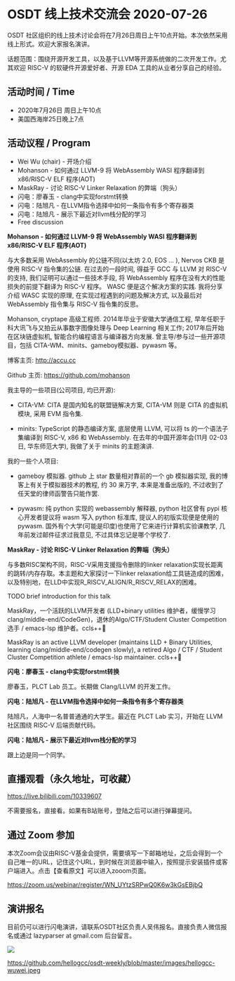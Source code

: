 # OSDT 线上技术交流会 2020-07-26

OSDT 社区组织的线上技术讨论会将在7月26日周日上午10点开始。本次依然采用线上形式。欢迎大家报名演讲。

话题范围：围绕开源开发工具，以及基于LLVM等开源系统做的二次开发工作。尤其欢迎 RISC-V 的软硬件开源爱好者、开源 EDA 工具的从业者分享自己的经验。

## 活动时间 / Time

- 2020年7月26日 周日上午10点
- 美国西海岸25日晚上7点

## 活动议程 / Program

- Wei Wu (chair) - 开场介绍
- Mohanson - 如何通过 LLVM-9 将 WebAssembly WASI 程序翻译到 x86/RISC-V ELF 程序(AOT)
- MaskRay - 讨论 RISC-V Linker Relaxation 的弊端（狗头）
- 闪电：廖春玉 - clang中实现forstmt转换
- 闪电：陆旭凡 - 在LLVM指令选择中如何一条指令有多个寄存器类
- 闪电：陆旭凡 - 展示下最近对llvm栈分配的学习
- Free discussion

**Mohanson - 如何通过 LLVM-9 将 WebAssembly WASI 程序翻译到 x86/RISC-V ELF 程序(AOT)**

与大多数采用 WebAssembly 的公链不同(以太坊 2.0, EOS ... ), Nervos CKB 是使用 RISC-V 指令集的公链. 在过去的一段时间, 得益于 GCC 与 LLVM 对 RISC-V 的支持, 我们证明可以通过一些技术手段, 将 WebAssembly 程序在没有大的性能损失的前提下翻译为 RISC-V 程序。 WASC 便是这个解决方案的实践. 我将分享介绍 WASC 实现的原理, 在实现过程遇到的问题及解决方式, 以及最后对 WebAssembly 指令集与 RISC-V 指令集的反思。

Mohanson, cryptape 高级工程师. 2014年毕业于安徽大学通信工程, 早年任职于科大讯飞与又拍云从事数字图像处理与 Deep Learning 相关工作; 2017年后开始在区块链虚拟机, 智能合约编程语言与编译器方向发展. 曾主导/参与过一些开源项目，包括 CITA-WM、minits、gameboy模拟器、pywasm 等。

博客主页: http://accu.cc

Github 主页: https://github.com/mohanson

我主导的一些项目(公司项目, 均已开源):

- CITA-VM: CITA 是国内知名的联盟链解决方案, CITA-VM 则是 CITA 的虚拟机模块, 采用 EVM 指令集.

- minits: TypeScript 的静态编译方案, 底层使用 LLVM, 可以将 ts 的一个语法子集编译到 RISC-V, x86 和 WebAssembly. 在去年的中国开源年会(11月 02-03日, 华东师范大学), 我做了关于 minits 的主题演讲.

我的一些个人项目:

- gameboy 模拟器. github 上 star 数量相对靠前的一个 gb 模拟器实现, 我的博客上有关于模拟器技术的教程, 约 30 来万字, 本来是准备出版的, 不过收到了任天堂的律师函警告只能作罢.

- pywasm: 纯 python 实现的 webassembly 解释器, python 社区曾有 pypi 核心开发者提议将 wasm 写入 python 标准库, 提议人的初版实现便是使用的 pywasm. 国外有个大学(可能是印度)也使用了它来进行计算机实验课教学, 几年前发过邮件征求过我意见, 不过具体忘记是哪个学校了.

**MaskRay - 讨论 RISC-V Linker Relaxation 的弊端（狗头）**

与多数RISC架构不同，RISC-V采用支援指令删除的linker relaxation实现长距离的跳转/内存存取。本主题和大家探讨一下linker relaxation给工具链造成的困难，以及特别地，在LLD中实现R_RISCV_ALIGN/R_RISCV_RELAX的困难。

TODO brief introduction for this talk

MaskRay，一个活跃的LLVM开发者 (LLD+binary utilities 维护者，缓慢学习 clang/middle-end/CodeGen)，退休的Algo/CTF/Student Cluster Competition 选手 / emacs-lsp 维护者。ccls++🎉

MaskRay is an active LLVM developer (maintains LLD + Binary Utilities, learning clang/middle-end/codegen slowly), a retired Algo / CTF / Student Cluster Competition athlete / emacs-lsp maintainer. ccls++🎉


**闪电：廖春玉 - clang中实现forstmt转换**

廖春玉，PLCT Lab 员工。长期做 Clang/LLVM 的开发工作。

**闪电：陆旭凡 - 在LLVM指令选择中如何一条指令有多个寄存器类**

陆旭凡，人海中一名普普通通的大学生。最近在 PLCT Lab 实习，开始在 LLVM 社区围绕 RISC-V 后端贡献代码。

**闪电：陆旭凡 - 展示下最近对llvm栈分配的学习**

跟上边是同一个同学。

## 直播观看（永久地址，可收藏）

https://live.bilibili.com/10339607

不需要报名，直接看。如果有B站账号，登陆之后可以进行弹幕提问。

## 通过 Zoom 参加

本次Zoom会议由RISC-V基金会提供，需要填写一下邮箱地址，之后会得到一个自己唯一的URL，记住这个URL，到时候在浏览器中输入，按照提示安装插件或客户端进入。点击【查看原文】可以进入zooom页面。

https://zoom.us/webinar/register/WN_UYtzSRPwQ0K6w3kGsEBjbQ

## 演讲报名

目前仍可以进行闪电演讲，请联系OSDT社区负责人吴伟报名。直接负责人微信报名或通过 lazyparser at gmail.com 后台留言。

![](https://github.com/hellogcc/osdt-weekly/blob/master/images/hellogcc-wuwei.jpeg)

https://github.com/hellogcc/osdt-weekly/blob/master/images/hellogcc-wuwei.jpeg
